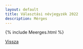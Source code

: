 ```yaml
---
layout: default
title: Választási névjegyzék 2022
description: Mérges
---
```


{% include Meerges.html %}

[Vissza](./)
